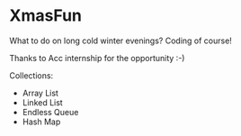 # XmasFun

What to do on long cold winter evenings? 
Coding of course!

Thanks to Acc internship for the opportunity :-)

Collections: 
* Array List
* Linked List
* Endless Queue
* Hash Map

